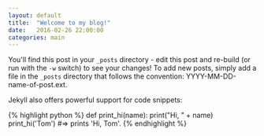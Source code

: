 ```yaml
---
layout: default
title:  "Welcome to my blog!"
date:   2016-02-26 22:00:00
categories: main
---
```


You'll find this post in your `_posts` directory - edit this post and re-build (or run with the `-w` switch) to see your changes!
To add new posts, simply add a file in the `_posts` directory that follows the convention: YYYY-MM-DD-name-of-post.ext.

Jekyll also offers powerful support for code snippets:

{% highlight python %}
def print_hi(name):
  print("Hi, " + name)
print_hi('Tom')
#=> prints 'Hi, Tom'.
{% endhighlight %}

[jekyll-gh]: https://github.com/mojombo/jekyll
[jekyll]:    http://jekyllrb.com
